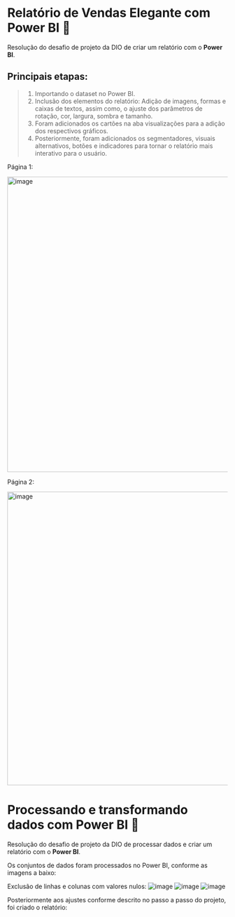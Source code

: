 # Relatório de Vendas Elegante com Power BI 📑

Resolução do desafio de projeto da DIO de criar um relatório com o **Power BI**.

## Principais etapas: 

> 1) Importando o dataset no Power BI.
> 2) Inclusão dos elementos do relatório: Adição de imagens, formas e caixas de textos, assim como, o ajuste dos parâmetros de rotação, cor, largura, sombra e tamanho.
> 3) Foram adicionados os cartões na aba visualizações para a adição dos respectivos gráficos. 
> 4) Posteriormente, foram adicionados os segmentadores, visuais alternativos, botões e indicadores para tornar o relatório mais interativo para o usuário. 

Página 1:

<img width="674" alt="image" src="https://github.com/NinaVers/power_bi/assets/113388259/76c3518a-8747-48d9-a816-84cd27883496">

Página 2: 

<img width="670" alt="image" src="https://github.com/NinaVers/power_bi/assets/113388259/59e883ff-4a79-4b7f-9b68-c4f035cf5f32">


# Processando e transformando dados com Power BI 📑

Resolução do desafio de projeto da DIO de processar dados e criar um relatório com o **Power BI**.

Os conjuntos de dados foram processados no Power BI, conforme as imagens a baixo:

Exclusão de linhas e colunas com valores nulos:
![image](https://github.com/NinaVers/power_bi/assets/113388259/842f46ba-03ff-48d7-92cb-fb898dae6a45)
![image](https://github.com/NinaVers/power_bi/assets/113388259/af392990-c90b-4a65-9c75-74dad3a61c3f)
![image](https://github.com/NinaVers/power_bi/assets/113388259/739176fa-e5ae-4fae-89ce-4a8371e42bf5)


Posteriormente aos ajustes conforme descrito no passo a passo do projeto, foi criado o relatório:












